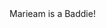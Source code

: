 <html>
<head>
	<meta charset="utf-8">
	<title>Coursera is Cool!</title>
</head>
<body>
Marieam is a Baddie!
</body>
</html>

